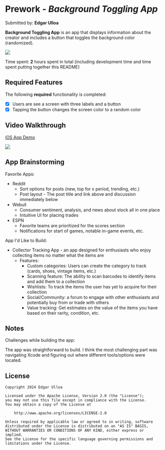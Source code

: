 # Prework - *Background Toggling App*

Submitted by: **Edgar Ulloa**

**Background Toggling App** is an app that displays information about the creator and includes a button that toggles the background color (randomized).

![](https://imgur.com/a/vCAmK7b.gif)

Time spent: **2** hours spent in total (including development time and time spent putting together this README)

## Required Features

The following **required** functionality is completed:

- [x] Users are see a screen with three labels and a button
- [x] Tapping the button changes the screen color to a random color

## Video Walkthrough

<div>
    <a href="https://www.loom.com/share/859f340b22834e88ba0cba63b4bb70de">
      <p>iOS App Demo</p>
    </a>
    <a href="https://www.loom.com/share/859f340b22834e88ba0cba63b4bb70de">
      <img style="max-width:300px;" src="https://cdn.loom.com/sessions/thumbnails/859f340b22834e88ba0cba63b4bb70de-359765b2d7d84bc2-full-play.gif">
    </a>
  </div>

## App Brainstorming

Favorite Apps:
- Reddit
  - Sort options for posts (new, top for x period, trending, etc.)
  - Post layout - The post title and link above and discussion immediately below
- Webull
  - Consumer sentiment, analysis, and news about stock all in one place
  - Intuitive UI for placing trades
- ESPN
  - Favorite teams are prioritized for the scores section
  - Notifications for start of games, notable in-game events, etc.

App I'd Like to Build:
  - Collector Tracking App - an app designed for enthusiasts who enjoy collecting items no matter what the items are
    - Features:
      - Custom categories: Users can create the category to track (cards, shoes, vintage items, etc.)
      - Scanning feature: The ability to scan barcodes to identify items and add them to a collection
      - Wishlists: To track the items the user has yet to acquire for their collection
      - Social/Community: a forum to engage with other enthusiasts and potentially buy from or trade with others
      - Value tracking: Get estimates on the value of the items you have based on their rarity, condition, etc.


## Notes

Challenges while building the app:

The app was straightforward to build. I think the most challenging part was navigating Xcode and figuring out where different tools/options were located.

## License

    Copyright 2024 Edgar Ulloa

    Licensed under the Apache License, Version 2.0 (the "License");
    you may not use this file except in compliance with the License.
    You may obtain a copy of the License at

        http://www.apache.org/licenses/LICENSE-2.0

    Unless required by applicable law or agreed to in writing, software
    distributed under the License is distributed on an "AS IS" BASIS,
    WITHOUT WARRANTIES OR CONDITIONS OF ANY KIND, either express or implied.
    See the License for the specific language governing permissions and
    limitations under the License.
